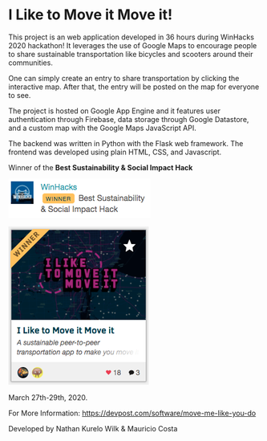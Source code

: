 # I Like to Move it Move it!

This project is an web application developed in 36 hours during WinHacks 2020 hackathon! It leverages the use of Google Maps to encourage people to share sustainable transportation like bicycles and scooters around their communities. 

One can simply create an entry to share transportation by clicking the interactive map. After that, the entry will be posted on the map for everyone to see. 

The project is hosted on Google App Engine and it features user authentication through Firebase, data storage through Google Datastore, and a custom map with the Google Maps JavaScript API.

The backend was written in Python with the Flask web framework. The frontend was developed using plain HTML, CSS, and Javascript.



Winner of the **Best Sustainability & Social Impact Hack** 

![WinHacks Victory 1](static/win_ss1.png)

![WinHacks Victory 1](static/win_ss2.png)

March 27th-29th, 2020.

For More Information: https://devpost.com/software/move-me-like-you-do


Developed by Nathan Kurelo Wilk & Mauricio Costa

